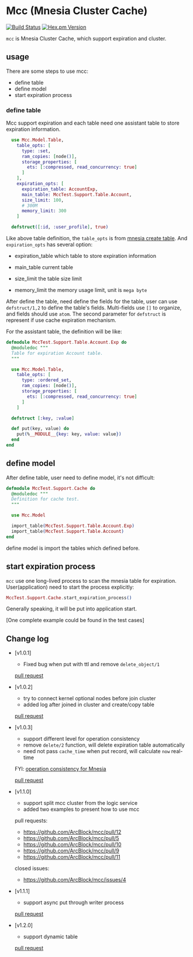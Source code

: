 # Mcc (Mnesia Cluster Cache)

[![Build Status](https://travis-ci.com/ArcBlock/mcc.svg?token=y7spFnxztFEypxKZdeqR&branch=master)](https://travis-ci.com/ArcBlock/mcc)
[![Hex.pm Version](https://img.shields.io/hexpm/v/mcc.svg?style=flat-square)](https://hex.pm/packages/mcc)

`mcc` is Mnesia Cluster Cache, which support expiration and cluster.

## usage

There are some steps to use mcc:

  - define table
  - define model
  - start expiration process

### define table

Mcc support expiration and each table need one assistant table to store expiration information.

```elixir
  use Mcc.Model.Table,
    table_opts: [
      type: :set,
      ram_copies: [node()],
      storage_properties: [
        ets: [:compressed, read_concurrency: true]
      ]
    ],
    expiration_opts: [
      expiration_table: AccountExp,
      main_table: MccTest.Support.Table.Account,
      size_limit: 100,
      # 300M
      memory_limit: 300
    ]

  defstruct([:id, :user_profile], true)
```

Like above table definition, the `table_opts` is from [mnesia create table](http://erlang.org/doc/man/mnesia.html#create_table-2). And `expiration_opts` has several option:

- expiration_table
  which table to store expiration information

- main_table
  current table

- size_limit
  the table size limit

- memory_limit
  the memory usage limit, unit is `mega byte`

After define the table, need define the fields for the table, user can use `defstruct/1,2` to define the table's fields. Multi-fields use `[]` to organize, and fields should use `atom`. The second parameter for `defstruct` is represent if use cache expiration mechanism.

For the assistant table, the definition will be like:

```elixir
defmodule MccTest.Support.Table.Account.Exp do
  @moduledoc """
  Table for expiration Account table.
  """

  use Mcc.Model.Table,
    table_opts: [
      type: :ordered_set,
      ram_copies: [node()],
      storage_properties: [
        ets: [:compressed, read_concurrency: true]
      ]
    ]

  defstruct [:key, :value]

  def put(key, value) do
    put(%__MODULE__{key: key, value: value})
  end
end
```

## define model

After define table, user need to define model, it's not difficult:

```elixir
defmodule MccTest.Support.Cache do
  @moduledoc """
  Definition for cache test.
  """

  use Mcc.Model

  import_table(MccTest.Support.Table.Account.Exp)
  import_table(MccTest.Support.Table.Account)
end
```

define model is import the tables which defined before.

## start expiration process

`mcc` use one long-lived process to scan the mnesia table for expiration. User(application) need to start the process explicitly:

```elixir
MccTest.Support.Cache.start_expiration_process()
```

Generally speaking, it will be put into application start.

[One complete example could be found in the test cases]

## Change log

- [v1.0.1]
  - Fixed bug when put with ttl and remove `delete_object/1`


  [pull request](https://github.com/ArcBlock/mcc/pull/6)

- [v1.0.2]
  - try to connect kernel optional nodes before join cluster
  - added log after joined in cluster and create/copy table

  [pull request](https://github.com/ArcBlock/mcc/pull/7)

- [v1.0.3]
  - support different level for operation consistency
  - remove `delete/2` function, will delete expiration table automatically
  - need not pass `cache_time` when put record, will calculate `now` real-time

  FYI: [operation consistency for Mnesia](http://erlang.org/doc/apps/mnesia/Mnesia_chap4.html)

  [pull request](https://github.com/ArcBlock/mcc/pull/8)

- [v1.1.0]
  - support split mcc cluster from the logic service
  - added two examples to present how to use mcc

  pull requests:

    - https://github.com/ArcBlock/mcc/pull/12
    - https://github.com/ArcBlock/mcc/pull/5
    - https://github.com/ArcBlock/mcc/pull/10
    - https://github.com/ArcBlock/mcc/pull/9
    - https://github.com/ArcBlock/mcc/pull/11

  closed issues:

    - https://github.com/ArcBlock/mcc/issues/4

- [v1.1.1]
  - support async put through writer process

  [pull request](https://github.com/ArcBlock/mcc/pull/13)

- [v1.2.0]
  - support dynamic table

  [pull request](https://github.com/ArcBlock/mcc/pull/14)
